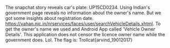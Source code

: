 The snapchat story reveals car's plate: UP15CD0234. Using Indian's government page reveals no information about the owner's name. But we got some insights about registration date. https://vahan.nic.in/nrservices/faces/user/searchVehicleDetails.xhtml. To get the owner's name we used and Android App called 'Vehicle Owner Details'. This application does not censor the licence owner name while the government does. Lol. The flag is: Trollcat{arvind_19012017}
